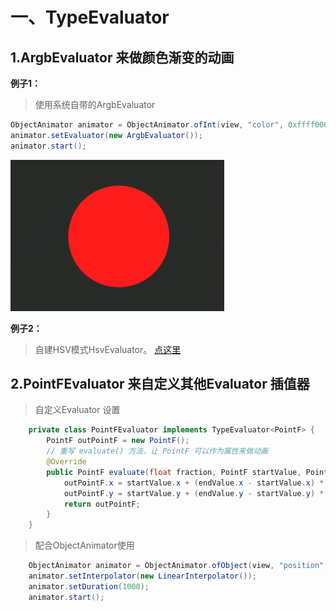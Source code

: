 # 一、TypeEvaluator
## 1.ArgbEvaluator 来做颜色渐变的动画
**例子1：**
> 使用系统自带的ArgbEvaluator
```java
ObjectAnimator animator = ObjectAnimator.ofInt(view, "color", 0xffff0000, 0xff00ff00);  
animator.setEvaluator(new ArgbEvaluator());  
animator.start();  
```
![](https://github.com/IRVING18/notes/blob/master/android/file/argb.gif)

**例子2：**
> 自建HSV模式HsvEvaluator。
[点这里](https://www.baidu.com)
 
## 2.PointFEvaluator 来自定义其他Evaluator 插值器
> 自定义Evaluator 设置    
```java
    private class PointFEvaluator implements TypeEvaluator<PointF> {
        PointF outPointF = new PointF();
        // 重写 evaluate() 方法，让 PointF 可以作为属性来做动画
        @Override
        public PointF evaluate(float fraction, PointF startValue, PointF endValue) {
            outPointF.x = startValue.x + (endValue.x - startValue.x) * fraction;
            outPointF.y = startValue.y + (endValue.y - startValue.y) * fraction;
            return outPointF;
        }
    }
```
> 配合ObjectAnimator使用    
```java
    ObjectAnimator animator = ObjectAnimator.ofObject(view, "position",new PointFEvaluator(), new PointF(0, 0), new PointF(1, 1));
    animator.setInterpolator(new LinearInterpolator());
    animator.setDuration(1000);
    animator.start();
```
